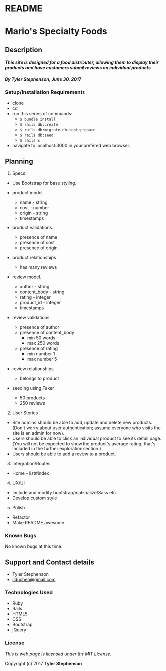 # README

# Mario's Specialty Foods

## Description

#### _**This site is designed for a food distributer, allowing them to display their products and have customers submit reviews on individual products**_

#### _**By Tyler Stephenson, June 30, 2017**_

### Setup/Installation Requirements
* clone <link to repo>
* cd <local repo>
* run this series of commands:
  * `$ bundle install`
  * `$ rails db:create`
  * `$ rails db:migrate db:test:prepare`
  * `$ rails db:seed`
  * `$ rails s`
* navigate to localhost:3000 in your prefered web browser.

## Planning

1. Specs
  * Use Bootstrap for base styling.
  * product model.
      * name - string
      * cost - number
      * origin - string
      * timestamps
  * product validations.
    * presence of name
    * presence of cost
    * presence of origin
  * product relationships
    * has many reviews

  * review model.
      * author - string
      * content_body - string
      * rating - integer
      * product_id - integer
      * timestamps
  * review validations.
    * presence of author
    * presence of content_body
      * min 50 words
      * max 250 words
    * presence of rating
      * min number 1
      * max number 5
  * review relationships
    * belongs to product

  * seeding using Faker
    * 50 products
    * 250 reviews
2. User Stories
  * Site admins should be able to add, update and delete new products. (Don't worry about user authentication; assume everyone who visits the site is an admin for now).
  * Users should be able to click an individual product to see its detail page. (You will not be expected to show the product's average rating; that's included in the further exploration section.)
  * Users should be able to add a review to a product.

3. Integration/Routes
  * Home - list#index

4. UX/UI
  * Include and modify bootstrap/materialize/Sass etc.
  * Develop custom style

5. Polish
  * Refactor
  * Make README awesome

### Known Bugs
No known bugs at this time.

## Support and Contact details
* Tyler Stephenson
* ilduchea@gmail.com

### Technologies Used

* Ruby
* Rails
* HTML5
* CSS
* Bootstrap
* jQuery

### License

*This is web page is licensed under the MIT License.*

Copyright (c) 2017 **Tyler Stephenson**
